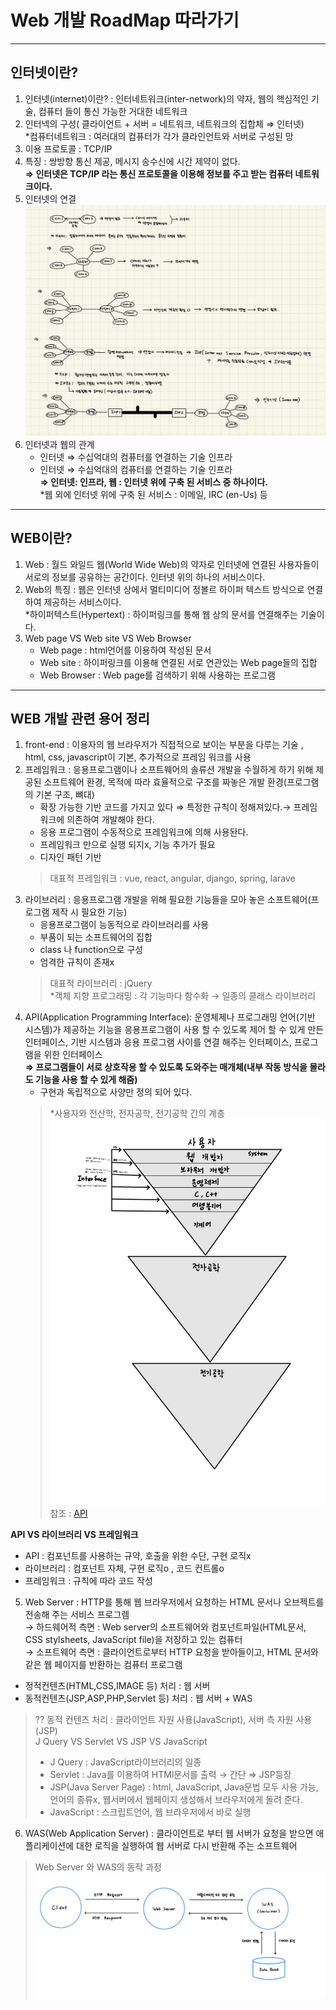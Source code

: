 # Web 개발 RoadMap 따라가기

***
## 인터넷이란?
1. 인터넷(internet)이란? : 인터네트워크(inter-network)의 약자, 웹의 핵심적인 기술, 컴퓨터 들이 통신 가능한 거대한 네트워크 
2. 인터넥의 구성( 클라이언트 + 서버 = 네트워크, 네트워크의 집합체 ⇒ 인터넷)  
   *컴퓨터네트워크 : 여러대의 컴퓨터가 각가 클라인언트와 서버로 구성된 망
3. 이용 프로토콜 : TCP/IP
4. 특징 : 쌍방향 통신 제공, 메시지 송수신에 시간 제약이 없다.  
**⇒ 인터넷은 TCP/IP 라는 통신 프로토콜을 이용해 정보를 주고 받는 컴퓨터 네트워크이다.**
5. 인터넷의 연결  
![인터넷 연결 방식](./img/internet.jpeg)  
6. 인터넷과 웹의 관계  
   - 인터넷 ⇒ 수십억대의 컴퓨터를 연결하는 기술 인프라  
   - 인터넷 ⇒ 수십억대의 컴퓨터를 연결하는 기술 인프라  
   **⇒ 인터넷: 인프라, 웹 : 인터넷 위에 구축 된 서비스 중 하나이다.**    
   *웹 외에 인터넷 위에 구축 된 서비스 : 이메일, IRC (en-Us) 등

***
## WEB이란?
1. Web : 월드 와일드 웹(World Wide Web)의 약자로 인터넷에 연결된 사용자들이 서로의 정보를 공유하는 공간이다. 인터넷 위의 하나의 서비스이다.  
2. Web의 특징 : 웹은 인터넷 상에서 멀티미디어 정볼르 하이퍼 텍스트 방식으로 연결하여 제공하는 서비스이다.  
 *하이퍼텍스트(Hypertext) : 하이퍼링크를 통해 웹 상의 문서를 연결해주는 기술이다. 
3. Web page VS Web site VS Web Browser  
   - Web page : html언어를 이용하여 작성된 문서  
   - Web site : 하이퍼링크를 이용해 연결된 서로 연관있는 Web page들의 집합  
   - Web Browser : Web page를 검색하기 위해 사용하는 프로그램  

***
## WEB 개발 관련 용어 정리
1. front-end : 이용자의 웹 브라우저가 직접적으로 보이는 부분을 다루는 기술 , html, css, javascript이 기본, 추가적으로 프레임 워크를 사용  
2. 프레임워크 : 응용프로그램이나 소프트웨어의 솔류션 개발을 수월하게 하기 위해 제공된 소프트웨어 환경, 목적에 따라 효율적으로 구조를 짜놓은 개발 환경(프로그램의 기본 구조, 뼈대)  
   - 확장 가능한 기반 코드를 가지고 있다 ⇒ 특정한 규칙이 정해져있다.→ 프레임워크에 의존하여 개발해야 한다.    
   - 응용 프로그램이 수동적으로 프레임워크에 의해 사용돤다.  
   - 프레임워크 만으로 실행 되지x, 기능 추가가 필요  
   - 디자인 패턴 기반  
   > 대표적 프레임워크 : vue, react, angular, django, spring, larave   
3. 라이브러리 : 응용프로그램 개발을 위해 필요한 기능들을 모아 놓은 소프트웨어(프로그램 제작 시 필요한 기능)    
   - 응용프로그램이 능동적으로 라이브러리를 사용    
   - 부품이 되는 소프트웨어의 집합  
   - class 나 function으로 구성  
   - 엄격한 규칙이 존재x  
   > 대표적 라이브러리 : jQuery  
   > *객체 지향 프로그래밍 : 각 기능마다 함수화 → 일종의 클래스 라이브러리  
4. API(Application Programming Interface): 운영체제나 프로그래밍 언어(기반 시스템)가 제공하는 기능을 응용프로그램이 사용 할 수 있도록 제어 할 수 있게 만든 인터페이스, 기반 시스템과 응용 프로그램 사이를 연결 해주는 인터페이스, 프로그램을 위한 인터페이스  
**⇒ 프로그램들이 서로 상호작용 할 수 있도록 도와주는 매개체(내부 작동 방식을 몰라도 기능을 사용 할 수 있게 해줌)**  
   - 구현과 독립적으로 사양만 정의 되어 있다.  
   > *사용자와 전산학, 전자공학, 전기공학 간의 계층  
   > ![전산학계층](./img/CS.jpg)  
   > 참조 : [API](https://opentutorials.org/course/1189/6205)
  
**API VS 라이브러리 VS 프레임워크**  
- API : 컴포넌트를 사용하는 규약, 호출을 위한 수단, 구현 로직x  
- 라이브러리 : 컴포넌트 자체, 구현 로직o , 코드 컨트롤o    
- 프레임워크 : 규칙에 따라 코드 작성  
5. Web Server : HTTP를 통해 웹 브라우저에서 요청하는 HTML 문서나 오브젝트를 전송해 주는 서비스 프로그렘  
 → 하드웨어적 측면 : Web server의 소프트웨어와 컴포넌트파일(HTML문서, CSS stylsheets, JavaScript file)을 저장하고 있는 컴퓨터  
 → 소프트웨어 측면 : 클라이언트로부터 HTTP 요청을 받아들이고, HTML 문서와 같은 웹 페이지를 반환하는 컴퓨터 프로그램  
 - 정적컨텐츠(HTML,CSS,IMAGE 등) 처리 : 웹 서버  
 - 동적컨텐츠(JSP,ASP,PHP,Servlet 등) 처리 : 웹 서버 + WAS 
 >?? 동적 컨텐츠 처리 : 클라이언트 자원 사용(JavaScript), 서버 측 자원 사용(JSP)  
 > J Query VS Servlet VS JSP VS JavaScript
 > - J Query : JavaScript라이브러리의 일종  
 > - Servlet : Java를 이용하여 HTMl문서를 출력 → 간단 ⇒ JSP등장  
 > - JSP(Java Server Page) : html, JavaScript, Java문법 모두 사용 가능, 언어의 종류x, 웹서버에서 웹페이지 생성해서 브라우저에게 돌려 준다.  
 > - JavaScript : 스크립트언어, 웹 브라우저에서 바로 실행
 6. WAS(Web Application Server) : 클라이언트로 부터 웹 서버가 요청을 받으면 애플리케이션에 대한 로직을 실행하여 웹 서버로 다시 반환해 주는 소프트웨어
 > Web Server 와 WAS의 동작 과정
 > ![WebServer_WAS](./img/WebServer_WAS.jpg)







